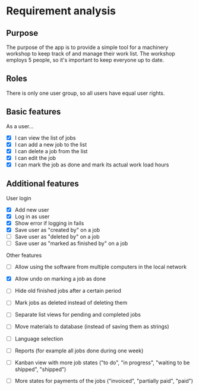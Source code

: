 # Requirement analysis

## Purpose

The purpose of the app is to provide a simple tool for a machinery workshop to keep track of and manage their work list. The workshop employs 5 people, so it's important to keep everyone up to date.

## Roles

There is only one user group, so all users have equal user rights.

## Basic features

As a user...
 
- [x]  I can view the list of jobs
- [x]  I can add a new job to the list
- [x]  I can delete a job from the list
- [x]  I can edit the job
- [x]  I can mark the job as done and mark its actual work load hours

## Additional features

User login
- [X] Add new user
- [x] Log in as user
- [x] Show error if logging in fails
- [x] Save user as "created by" on a job
- [ ] Save user as "deleted by" on a job
- [ ] Save user as "marked as finished by" on a job

Other features

- [ ] Allow using the software from multiple computers in the local network
- [x] Allow undo on marking a job as done
- [ ] Hide old finished jobs after a certain period
- [ ] Mark jobs as deleted instead of deleting them
- [ ] Separate list views for pending and completed jobs
- [ ] Move materials to database (instead of saving them as strings)
- [ ] Language selection
- [ ] Reports (for example all jobs done during one week)
- [ ] Kanban view with more job states ("to do", "in progress", "waiting to be shipped", "shipped")
- [ ] More states for payments of the jobs ("invoiced", "partially paid", "paid")

